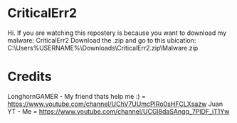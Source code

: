 # CriticalErr2
Hi. If you are watching this repostery is because you want to download my malware: CriticalErr2
Download the .zip and go to this ubication: C:\Users\%USERNAME%\Downloads\CriticalErr2.zip\Malware.zip

# Credits
LonghornGAMER - My friend thats help me :) = https://www.youtube.com/channel/UChV7UUmcPIRo0sHFCLXsazw
Juan YT - Me = https://www.youtube.com/channel/UCGl8daSAngq_7PlDF_iT1Yw
